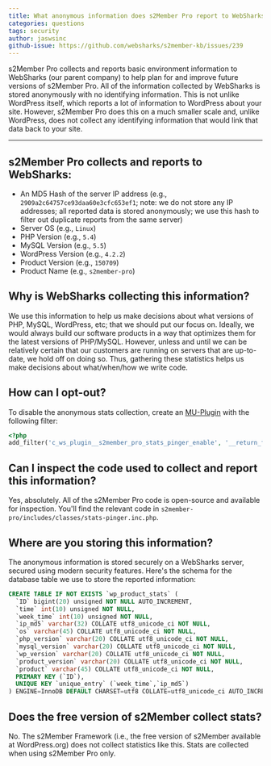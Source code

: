 ```yaml
---
title: What anonymous information does s2Member Pro report to WebSharks, and why?
categories: questions
tags: security
author: jaswsinc
github-issue: https://github.com/websharks/s2member-kb/issues/239
---
```


s2Member Pro collects and reports basic environment information to WebSharks (our parent company) to help plan for and improve future versions of s2Member Pro. All of the information collected by WebSharks is stored anonymously with no identifying information. This is not unlike WordPress itself, which reports a lot of information to WordPress about your site. However, s2Member Pro does this on a much smaller scale and, unlike WordPress, does not collect any identifying information that would link that data back to your site.

---

## s2Member Pro collects and reports to WebSharks:

- An MD5 Hash of the server IP address (e.g., `2909a2c64757ce93daa60e3cfc653ef1`; note: we do not store any IP addresses; all reported data is stored anonymously; we use this hash to filter out duplicate reports from the same server)
- Server OS (e.g., `Linux`)
- PHP Version (e.g., `5.4`)
- MySQL Version (e.g., `5.5`)
- WordPress Version (e.g., `4.2.2`)
- Product Version (e.g., `150709`)
- Product Name (e.g., `s2member-pro`)

## Why is WebSharks collecting this information?

We use this information to help us make decisions about what versions of PHP, MySQL, WordPress, etc; that we should put our focus on. Ideally, we would always build our software products in a way that optimizes them for the latest versions of PHP/MySQL. However, unless and until we can be relatively certain that our customers are running on servers that are up-to-date, we hold off on doing so. Thus, gathering these statistics helps us make decisions about what/when/how we write code.

## How can I opt-out?

To disable the anonymous stats collection, create an [MU-Plugin](http://codex.wordpress.org/Must_Use_Plugins) with the following filter:

```php
<?php
add_filter('c_ws_plugin__s2member_pro_stats_pinger_enable', '__return_false');
```

## Can I inspect the code used to collect and report this information?

Yes, absolutely. All of the s2Member Pro code is open-source and available for inspection. You'll find the relevant code in `s2member-pro/includes/classes/stats-pinger.inc.php`.

## Where are you storing this information?

The anonymous information is stored securely on a WebSharks server, secured using modern security features. Here's the schema for the database table we use to store the reported information:

```sql
CREATE TABLE IF NOT EXISTS `wp_product_stats` (
  `ID` bigint(20) unsigned NOT NULL AUTO_INCREMENT,
  `time` int(10) unsigned NOT NULL,
  `week_time` int(10) unsigned NOT NULL,
  `ip_md5` varchar(32) COLLATE utf8_unicode_ci NOT NULL,
  `os` varchar(45) COLLATE utf8_unicode_ci NOT NULL,
  `php_version` varchar(20) COLLATE utf8_unicode_ci NOT NULL,
  `mysql_version` varchar(20) COLLATE utf8_unicode_ci NOT NULL,
  `wp_version` varchar(20) COLLATE utf8_unicode_ci NOT NULL,
  `product_version` varchar(20) COLLATE utf8_unicode_ci NOT NULL,
  `product` varchar(45) COLLATE utf8_unicode_ci NOT NULL,
  PRIMARY KEY (`ID`),
  UNIQUE KEY `unique_entry` (`week_time`,`ip_md5`)
) ENGINE=InnoDB DEFAULT CHARSET=utf8 COLLATE=utf8_unicode_ci AUTO_INCREMENT=1 ;
```

## Does the free version of s2Member collect stats?

No. The s2Member Framework (i.e., the free version of s2Member available at WordPress.org) does not collect statistics like this. Stats are collected when using s2Member Pro only.
